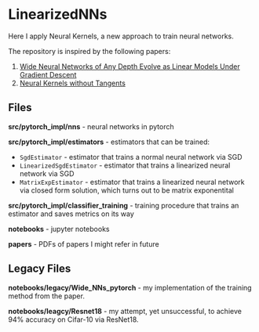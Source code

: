 # LinearizedNNs

Here I apply Neural Kernels, a new approach to train neural networks.

The repository is inspired by the following papers:
1. [Wide Neural Networks of Any Depth Evolve as Linear Models Under Gradient
Descent](https://arxiv.org/abs/1902.06720)
2. [Neural Kernels without Tangents](https://arxiv.org/abs/2003.02237)

## Files

**src/pytorch_impl/nns**        - neural networks in pytorch

**src/pytorch_impl/estimators** - estimators that can be trained:
* `SgdEstimator` - estimator that trains a normal neural network via SGD
* `LinearizedSgdEstimator`        - estimator that trains a linearized neural network via SGD
* `MatrixExpEstimator`            - estimator that trains a linearized neural network via closed form solution, which turns out to be matrix exponentital

**src/pytorch_impl/classifier_training** - training procedure that trains an estimator and saves metrics on its way 

**notebooks** - jupyter notebooks 

**papers** - PDFs of papers I might refer in future

## Legacy Files

**notebooks/legacy/Wide_NNs_pytorch** - my implementation of the training method from the paper.


**notebooks/leagcy/Resnet18** - my attempt, yet unsuccessful, to achieve 94% accuracy on Cifar-10 via ResNet18.

